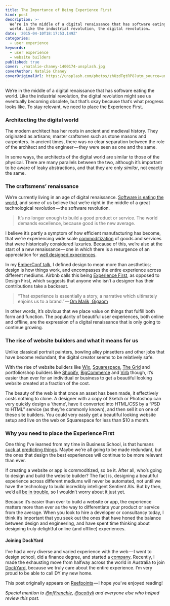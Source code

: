 ```yaml
---
title: The Importance of Being Experience First
kind: post
description: >-
  We’re in the middle of a digital renaissance that has software eating the
  world. Like the industrial revolution, the digital revolution…
date: '2015-04-10T18:17:53.149Z'
categories:
  - user experience
keywords:
  - user experience
  - website builders
published: true
cover: ./natalie-chaney-1400174-unsplash.jpg
coverAuthor: Natalie Chaney
coverOriginalUrl: https://unsplash.com/photos/zhUzdTgtRP8?utm_source=unsplash&utm_medium=referral&utm_content=creditCopyText
---
```


We’re in the middle of a digital renaissance that has software eating the world. Like the industrial revolution, the digital revolution might see us eventually becoming obsolete, but that’s okay because that’s what progress looks like. To stay relevant, we need to place the Experience First.

### Architecting the digital world

The modern architect has her roots in ancient and medieval history. They originated as artisans; master craftsmen such as stone masons and carpenters. In ancient times, there was no clear separation between the role of the architect and the engineer — they were seen as one and the same.

In some ways, the architects of the digital world are similar to those of the physical. There are many parallels between the two, although it’s important to be aware of leaky abstractions, and that they are only _similar_, not exactly the same.

### The craftsmens’ renaissance

We’re currently living in an age of digital renaissance. [Software is eating the world](http://www.wsj.com/articles/SB10001424053111903480904576512250915629460), and some of us believe that we’re right in the middle of a great technological revolution — the software revolution.

> It’s no longer enough to build a good product or service. The world demands excellence, because good is the new average.

I believe it’s partly a symptom of how efficient manufacturing has become, that we’re experiencing wide scale [commoditization](http://www.rushkoff.com/blog/2005/9/4/commodified-vs-commoditized.html) of goods and services that were historically considered luxuries. Because of this, we’re also at the start of a new renaissance — one in which there is a resurgence of an appreciation for [well designed experiences](http://www.launch.co/blog/the-age-of-excellence.html/).

In my [EmberConf talk](http://confreaks.tv/videos/emberconf2015-ambitious-ux-for-ambitious-apps), I defined design to mean more than aesthetics; design is how things work, and encompasses the entire experience across different mediums. Airbnb calls this being [Experience First](http://www.wired.com/2015/01/airbnbs-new-head-design-believes-design-led-companies-dont-work/), as opposed to Design First, which suggests that anyone who isn’t a designer has their contributions take a backseat.

> “That experience is essentially a story, a narrative which ultimately enjoins us to a brand.” — [Om Malik, Gigaom](https://gigaom.com/2013/10/22/square-airbnb-and-why-experience-really-is-design/)

In other words, it’s obvious that we place value on things that fulfill both form and function. The popularity of beautiful user experiences, both online and offline, are the expression of a digital renaissance that is only going to continue growing.

### The rise of website builders and what it means for us

Unlike classical portrait painters, bowling alley pinsetters and other jobs that have become redundant, the digital creator seems to be relatively safe.

With the rise of website builders like [Wix](https://thegrid.io/), [Squarespace](http://www.squarespace.com/), [The Grid](https://thegrid.io/) and portfolio/shop builders like [Shopify](http://www.shopify.com/), [BigCommerce](https://www.bigcommerce.com/) and [Virb](http://virb.com/) though, it’s easier than ever for an individual or business to get a beautiful looking website created at a fraction of the cost.

The beauty of the web is that once an asset has been made, it effectively costs nothing to clone. A designer with a copy of Sketch or Photoshop can very quickly design a ‘theme’, have it converted into HTML/CSS by a “PSD to HTML” service (as they’re commonly known), and then sell it on one of these site builders. You could very easily get a beautiful looking website setup and live on the web on Squarespace for less than $10 a month.

### Why you need to place the Experience First

One thing I’ve learned from my time in Business School, is that humans [suck at predicting things](http://freakonomics.com/2011/06/30/the-folly-of-prediction-full-transcript/). Maybe we’re all going to be made redundant, but the ones that design the best experiences will continue to be more relevant than ever.

If creating a website or app is commoditized, so be it. After all, who’s going to design and build the website builder? The fact is, designing a beautiful experience across different mediums will never be automated, not until we have the technology to build incredibly intelligent Sentient AIs. But by then, we’d all [be in trouble](http://www.imdb.com/title/tt2209764/), so I wouldn’t worry about it just yet.

Because it’s easier than ever to build a website or app, the experience matters more than ever as the way to differentiate your product or service from the average. When you look to hire a developer or consultancy today, I think it’s important that you seek out the ones that have honed the balance between design and engineering, and have spent time thinking about designing truly delightful online (and offline) experiences.

#### Joining DockYard

I’ve had a very diverse and varied experience with the web — I went to design school, did a finance degree, and started a [company](http://www.thepricegeek.com/). Recently, I made the exhausting move from halfway across the world in Australia to join [DockYard](http://www.dockyard.com), because we truly care about the entire experience. I’m very proud to be able to call DY my new home.

This post originally appears on [Reefpoints](http://reefpoints.dockyard.com/2015/04/09/the-importance-of-being-experience-first.html) — I hope you’ve enjoyed reading!

_Special mention to_ [_@nfFrenchie_](https://twitter.com/nffrenchie)_,_ [_@scottyli_](https://twitter.com/scottyli) _and everyone else who helped review this post._